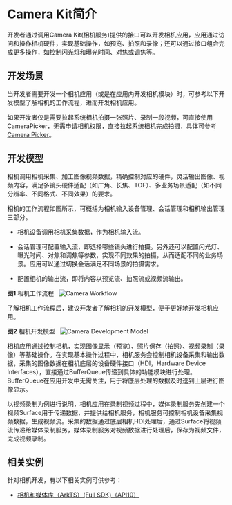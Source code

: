 # Camera Kit简介
<!--Kit: Camera Kit-->
<!--Subsystem: Multimedia-->
<!--Owner: @qano-->
<!--SE: @leo_ysl-->
<!--TSE: @xchaosioda-->

开发者通过调用Camera Kit(相机服务)提供的接口可以开发相机应用，应用通过访问和操作相机硬件，实现基础操作，如预览、拍照和录像；还可以通过接口组合完成更多操作，如控制闪光灯和曝光时间、对焦或调焦等。

## 开发场景

当开发者需要开发一个相机应用（或是在应用内开发相机模块）时，可参考以下开发模型了解相机的工作流程，进而开发相机应用。

如果开发者仅是需要拉起系统相机拍摄一张照片、录制一段视频，可直接使用CameraPicker，无需申请相机权限，直接拉起系统相机完成拍摄，具体可参考[Camera Picker](../../reference/apis-camera-kit/js-apis-cameraPicker.md)。

## 开发模型

相机调用相机采集、加工图像视频数据，精确控制对应的硬件，灵活输出图像、视频内容，满足多镜头硬件适配（如广角、长焦、TOF）、多业务场景适配（如不同分辨率、不同格式、不同效果）的要求。

相机的工作流程如图所示，可概括为相机输入设备管理、会话管理和相机输出管理三部分。

- 相机设备调用相机采集数据，作为相机输入流。

- 会话管理可配置输入流，即选择哪些镜头进行拍摄。另外还可以配置闪光灯、曝光时间、对焦和调焦等参数，实现不同效果的拍摄，从而适配不同的业务场景。应用可以通过切换会话满足不同场景的拍摄需求。

- 配置相机的输出流，即将内容以预览流、拍照流或视频流输出。

**图1** 相机工作流程  
![Camera Workflow](figures/camera-workflow.png)

了解相机工作流程后，建议开发者了解相机的开发模型，便于更好地开发相机应用。

**图2** 相机开发模型  
![Camera Development Model](figures/camera-development-model.png)

相机应用通过控制相机，实现图像显示（预览）、照片保存（拍照）、视频录制（录像）等基础操作。在实现基本操作过程中，相机服务会控制相机设备采集和输出数据，采集的图像数据在相机底层的设备硬件接口（HDI，Hardware Device Interfaces），直接通过BufferQueue传递到具体的功能模块进行处理。BufferQueue在应用开发中无需关注，用于将底层处理的数据及时送到上层进行图像显示。

以视频录制为例进行说明，相机应用在录制视频过程中，媒体录制服务先创建一个视频Surface用于传递数据，并提供给相机服务，相机服务可控制相机设备采集视频数据，生成视频流。采集的数据通过底层相机HDI处理后，通过Surface将视频流传递给媒体录制服务，媒体录制服务对视频数据进行处理后，保存为视频文件，完成视频录制。

## 相关实例

针对相机开发，有以下相关实例可供参考：

- [相机和媒体库（ArkTS）(Full SDK)（API10）](https://gitcode.com/openharmony/applications_app_samples/tree/master/code/SystemFeature/Media/Camera)
